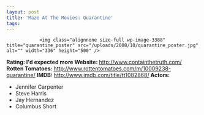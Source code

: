 ```yaml
---
layout: post
title: 'Maze At The Movies: Quarantine'
tags:
---
```



                <img class="alignnone size-full wp-image-3388" title="quarantine_poster" src="/uploads/2008/10/quarantine_poster.jpg" alt="" width="336" height="500" />
<p><strong>Rating: I'd expected more
Website: </strong><a href="http://www.containthetruth.com/"><a href="http://www.containthetruth.com/">http://www.containthetruth.com/</a></a>
<strong>Rotten Tomatoes: </strong><a href="http://www.rottentomatoes.com/m/10009238-quarantine/"><a href="http://www.rottentomatoes.com/m/10009238-quarantine/">http://www.rottentomatoes.com/m/10009238-quarantine/</a></a>
<strong>IMDB: </strong><a href="http://www.imdb.com/title/tt1082868/"><a href="http://www.imdb.com/title/tt1082868/">http://www.imdb.com/title/tt1082868/</a></a><strong>
Actors:</strong></p>
<ul>
    <li>Jennifer Carpenter</li>
    <li>Steve Harris</li>
    <li>Jay Hernandez</li>
    <li>Columbus Short</li>
</ul>
